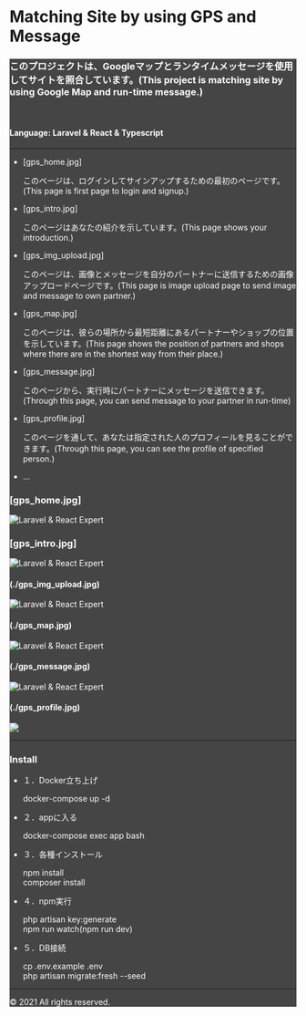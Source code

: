 # Matching Site by using GPS and Message
<div style="background-color:#454545; color:white">

<h3>このプロジェクトは、Googleマップとランタイムメッセージを使用してサイトを照合しています。(This project is matching site by using Google Map and run-time message.)</h3><br>
<h4><b>Language</b>: Laravel & React & Typescript</h4><hr>
<ul>
    <li>[gps_home.jpg]
        <dl>
            このページは、ログインしてサインアップするための最初のページです。(This page is first page to login and signup.)
        </dl>
    </li>
    <li>[gps_intro.jpg]
        <dl>
            このページはあなたの紹介を示しています。(This page shows your introduction.)
        </dl>
    </li>
    <li>[gps_img_upload.jpg]
        <dl>
            このページは、画像とメッセージを自分のパートナーに送信するための画像アップロードページです。(This page is image upload page to send image and message to own partner.)
        </dl>
    </li>
    <li>[gps_map.jpg]
        <dl>
            このページは、彼らの場所から最短距離にあるパートナーやショップの位置を示しています。(This page shows the position of partners and shops where there are in the shortest way from their place.)
        </dl>
    </li>
    <li>[gps_message.jpg]
         <dl>
            このページから、実行時にパートナーにメッセージを送信できます。(Through this page, you can send message to your partner in run-time)
        </dl>
    </li>
    <li>[gps_profile.jpg]
        <dl>
            このページを通して、あなたは指定された人のプロフィールを見ることができます。(Through this page, you can see the profile of specified person.)
        </dl>
    </li>
    <li>...</li>
</ul>
<h3>[gps_home.jpg]</h3>

![Laravel & React Expert](./gps_home.jpg)
<h3>[gps_intro.jpg]</h3>

![Laravel & React Expert](./gps_intro.jpg)
<h4>(./gps_img_upload.jpg)</h4>

![Laravel & React Expert](./gps_img_upload.jpg)
<h4>(./gps_map.jpg)</h4>

![Laravel & React Expert](./gps_map.jpg)
<h4>(./gps_message.jpg)</h4>

![Laravel & React Expert](./gps_message.jpg)
<h4>(./gps_profile.jpg)</h4>

<img src="./info/gps_profile.jpg"/>
<hr>
<h3>Install </h3>
<ul>
    <li>１．Docker立ち上げ</li>
    <dl>docker-compose up -d</dl>
    <li>２．appに入る</li>
    <dl>docker-compose exec app bash</dl>
    <li>３．各種インストール</li>
    <dl>
        npm install<br>
        composer install
    </dl>
    <li>４．npm実行</li>
    <dl>
        php artisan key:generate<br>
        npm run watch(npm run dev)
    </dl>
    <li>５．DB接続</li>
    <dl>
        cp .env.example .env<br>
        php artisan migrate:fresh --seed
    </dl>
</ul>
<hr>

&copy; 2021 All rights reserved.
<div>